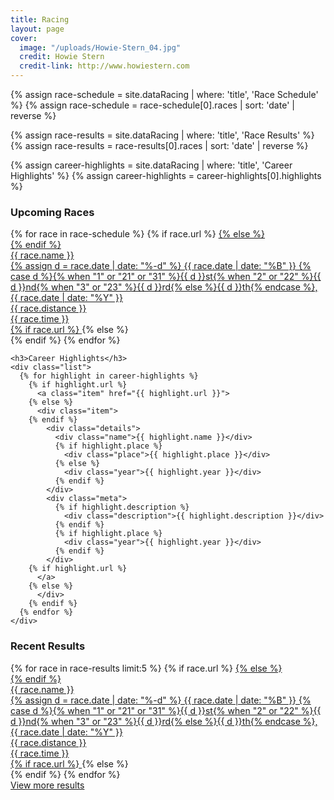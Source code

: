 ```yaml
---
title: Racing
layout: page
cover:
  image: "/uploads/Howie-Stern_04.jpg"
  credit: Howie Stern
  credit-link: http://www.howiestern.com
---
```


{% assign race-schedule = site.dataRacing | where: 'title', 'Race Schedule' %}
{% assign race-schedule = race-schedule[0].races | sort: 'date' | reverse %}

{% assign race-results = site.dataRacing | where: 'title', 'Race Results' %}
{% assign race-results = race-results[0].races | sort: 'date' | reverse %}

{% assign career-highlights = site.dataRacing | where: 'title', 'Career Highlights' %}
{% assign career-highlights = career-highlights[0].highlights %}

<div class="row gutter-l width-l h-align--space-between">
  <div class="col col-1of2 sticky">
    <h3>Upcoming Races</h3>
    <div class="list race-table">
      {% for race in race-schedule %}
        {% if race.url %}
          <a class="item" href="{{ race.url }}">
        {% else %}
          <div class="item">
        {% endif %}
            <div class="details">
              <div class="name">{{ race.name }}</div>
              <time>
                {% assign d = race.date | date: "%-d" %}
                {{ race.date | date: "%B" }} {% case d %}{% when "1" or "21" or "31" %}{{ d }}st{% when "2" or "22" %}{{ d }}nd{% when "3" or "23" %}{{ d }}rd{% else %}{{ d }}th{% endcase %}, {{ race.date | date: "%Y" }}
              </time>
            </div>
            <div class="meta">
              <div class="type">{{ race.distance }}</div>
              <div class="type">{{ race.time }}</div>
            </div>
        {% if race.url %}
          </a>
        {% else %}
          </div>
        {% endif %}
      {% endfor %}
    </div>

    <h3>Career Highlights</h3>
    <div class="list">
      {% for highlight in career-highlights %}
        {% if highlight.url %}
          <a class="item" href="{{ highlight.url }}">
        {% else %}
          <div class="item">
        {% endif %}
            <div class="details">
              <div class="name">{{ highlight.name }}</div>
              {% if highlight.place %}
                <div class="place">{{ highlight.place }}</div>
              {% else %}
                <div class="year">{{ highlight.year }}</div>
              {% endif %}
            </div>
            <div class="meta">
              {% if highlight.description %}
                <div class="description">{{ highlight.description }}</div>
              {% endif %}
              {% if highlight.place %}
                <div class="year">{{ highlight.year }}</div>
              {% endif %}
            </div>
        {% if highlight.url %}
          </a>
        {% else %}
          </div>
        {% endif %}
      {% endfor %}
    </div>
  </div>

  <div class="col col-1of2 sticky">
    <h3>Recent Results</h3>
    <div class="list race-table">
      {% for race in race-results limit:5 %}
        {% if race.url %}
          <a class="item" href="{{ race.url }}">
        {% else %}
          <div class="item">
        {% endif %}
            <div class="details">
              <div class="name">{{ race.name }}</div>
              <time>
                {% assign d = race.date | date: "%-d" %}
                {{ race.date | date: "%B" }} {% case d %}{% when "1" or "21" or "31" %}{{ d }}st{% when "2" or "22" %}{{ d }}nd{% when "3" or "23" %}{{ d }}rd{% else %}{{ d }}th{% endcase %}, {{ race.date | date: "%Y" }}
              </time>
            </div>
            <div class="meta">
              <div class="type">{{ race.distance }}</div>
              <div class="type">{{ race.time }}</div>
            </div>
        {% if race.url %}
          </a>
        {% else %}
          </div>
        {% endif %}
      {% endfor %}
    </div>
    <div class="button">
      <a href="/race-results">View more results</a>
    </div>
  </div>
</div>
